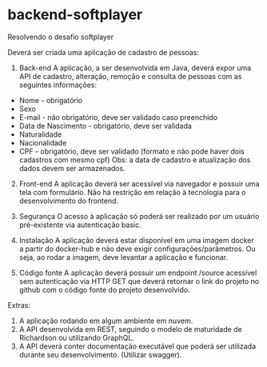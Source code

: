 # backend-softplayer
Resolvendo o desafio softplayer

Deverá ser criada uma aplicação de cadastro de pessoas:

1) Back-end
A aplicação, a ser desenvolvida em Java, deverá expor uma API de cadastro, alteração, remoção e consulta de pessoas com as seguintes informações:

 - Nome - obrigatório
 - Sexo
 - E-mail - não obrigatório, deve ser validado caso preenchido
 - Data de Nascimento - obrigatório, deve ser validada
 - Naturalidade
 - Nacionalidade
 - CPF - obrigatório, deve ser validado (formato e não pode haver dois cadastros com mesmo cpf)
Obs: a data de cadastro e atualização dos dados devem ser armazenados.

2) Front-end
A aplicação deverá ser acessível via navegador e possuir uma tela com formulário. Não há restrição em relação à tecnologia para o desenvolvimento do frontend.

3) Segurança
O acesso à aplicação só poderá ser realizado por um usuário pré-existente via autenticação basic.

4) Instalação
A aplicação deverá estar disponível em uma imagem docker a partir do docker-hub e não deve exigir configurações/parâmetros. Ou seja, ao rodar a imagem, deve levantar a aplicação e funcionar.

5) Código fonte
A aplicação deverá possuir um endpoint /source acessível sem autenticação via HTTP GET que deverá retornar o link do projeto no github com o código fonte do projeto desenvolvido.

Extras:

1) A aplicação rodando em algum ambiente em nuvem.
2) A API desenvolvida em REST, seguindo o modelo de maturidade de Richardson ou utilizando GraphQL.
3) A API deverá conter documentação executável que poderá ser utilizada durante seu desenvolvimento. (Utilizar swagger).
